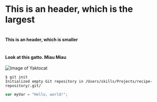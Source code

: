 # <h1> This is an header, which is the largest
# <h4> This is an header, which is smaller

# <h4> Look at this gatto. Miau Miau
![Image of Yaktocat](https://octodex.github.com/images/yaktocat.png)

```
$ git init
Initialized empty Git repository in /Users/skills/Projects/recipe-repository/.git/
```
``` javascript
var myVar = "Hello, world!";
```
